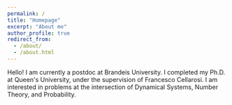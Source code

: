 ```yaml
---
permalink: /
title: "Homepage"
excerpt: "About me"
author_profile: true
redirect_from: 
  - /about/
  - /about.html
---
```


Hello! I am currently a postdoc at Brandeis University. I completed my Ph.D. at Queen's University, under the supervision of Francesco Cellarosi. I am interested in problems at the intersection of Dynamical Systems, Number Theory, and Probability. 

